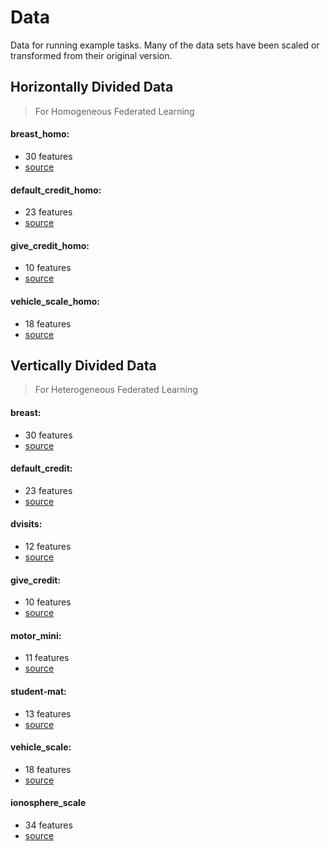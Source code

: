 # Data

Data for running example tasks. Many of the data sets have been scaled or transformed from their original version.

## Horizontally Divided Data
> For Homogeneous Federated Learning

#### breast_homo:
- 30 features
- [source](https://www.kaggle.com/uciml/breast-cancer-wisconsin-data)

#### default_credit_homo:
- 23 features
- [source](https://archive.ics.uci.edu/ml/datasets/default+of+credit+card+clients)

#### give\_credit_homo:
- 10 features
- [source](https://www.kaggle.com/c/GiveMeSomeCredit/data)

#### vehicle\_scale_homo:
- 18 features
- [source](https://archive.ics.uci.edu/ml/datasets/Statlog+(Vehicle+Silhouettes))

## Vertically Divided Data
> For Heterogeneous Federated Learning

#### breast:
- 30 features
- [source](https://www.kaggle.com/uciml/breast-cancer-wisconsin-data)

#### default_credit:
- 23 features
- [source](https://archive.ics.uci.edu/ml/datasets/default+of+credit+card+clients)

#### dvisits:
- 12 features
- [source](https://www.rdocumentation.org/packages/faraway/versions/1.0.7/topics/dvisits)

#### give_credit:
- 10 features
- [source](https://www.kaggle.com/c/GiveMeSomeCredit/data)

#### motor_mini:
- 11 features
- [source](https://www.kaggle.com/wkirgsn/electric-motor-temperature)

#### student-mat:
- 13 features
- [source](https://archive.ics.uci.edu/ml/datasets/student+performance)

#### vehicle_scale:
- 18 features
- [source](https://archive.ics.uci.edu/ml/datasets/Statlog+(Vehicle+Silhouettes))

#### ionosphere_scale
- 34 features
- [source](https://www.csie.ntu.edu.tw/~cjlin/libsvmtools/datasets/binary/ionosphere_scale)



